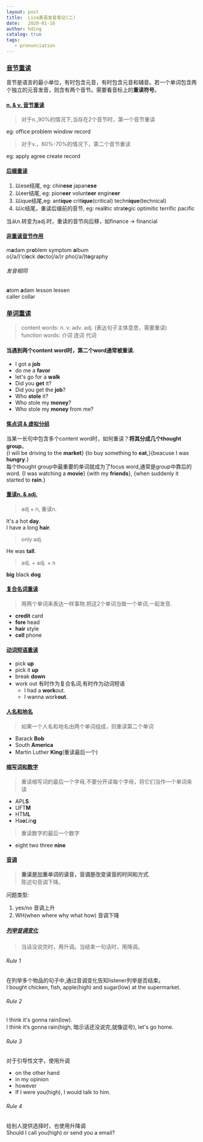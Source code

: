 ```yaml
---
layout: post
title:  Lisa美语发音笔记(二)
date:   2020-01-16
author: hding
catalog: true
tags:
   - pronunciation
---
```

### [音节重读](https://www.youtube.com/watch?v=e8nK1u0cF4A&list=PLLpRxeLh7bPdouOtebgN7Wc1nJWw9kGN-&index=57)
音节是语言的最小单位，有时包含元音，有时包含元音和辅音。若一个单词包含两个独立的元音发音，则含有两个音节。需要看音标上的**重读符号**。

#### [n. & v. 音节重读](https://www.youtube.com/watch?v=ttQHyjNdKdw&list=PLLpRxeLh7bPdouOtebgN7Wc1nJWw9kGN-&index=28)
> 对于n.,90%的情况下,当存在2个音节时，第一个音节重读

eg: office problem window record

> 对于v.，60%-70%的情况下，第二个音节重读

eg: apply agree create record 

#### [后缀重读](https://www.youtube.com/watch?v=SNHcKS0O-wo&list=PLLpRxeLh7bPdouOtebgN7Wc1nJWw9kGN-&index=30)
1. 以ese结尾, eg: chin**ese** japan**ese**
2. 以eer结尾, eg: pion**eer** volunt**eer** engin**eer**
3. 以ique结尾,eg: ant**ique** crit**ique**(critical) techn**ique**(technical)
4. 以ic结尾，重读后缀前的音节, eg: real**i**tic strat**e**gic optimitic terrific pacific

当从n.转变为adj.时，重读的音节向后移，如finance -> financial

#### [非重读音节作用](https://www.youtube.com/watch?v=CtZvbCUwrTk&list=PLLpRxeLh7bPdouOtebgN7Wc1nJWw9kGN-&index=31)
m**a**dam   pr**o**blem   symptom   **a**lbum  
o(/ə/)'cl**o**ck   d**o**cto(/ə/)r   pho(/ə/)t**o**graphy  

###### 发音相同
**a**tom  **a**dam
lesson    lessen  
caller    collar


### [单词重读](https://www.youtube.com/watch?v=iCy6x4iXQ3A&list=PLLpRxeLh7bPdouOtebgN7Wc1nJWw9kGN-&index=32)
> content words:  n. v. adv. adj. (表达句子主体意思，需要重读)  
> function words: 介词 连词 代词

#### 当遇到两个content word时，第二个word通常被重读.   
- I got a **job**
- do me a **favor**
- let's go for a **walk**
- Did you **get** it?
- Did you get the **job**?
- Who **stole** it?
- Who stole my **money**?
- Who stole my **money** from me?


#### [焦点词 & 虚拟分组](https://www.youtube.com/watch?v=Hg38jKMclLw&list=PLLpRxeLh7bPdouOtebgN7Wc1nJWw9kGN-&index=33)
当某一长句中包含多个content word时，如何重读？**将其分成几个thought group**。  
{I will be driving to the **market**} {to buy something to **eat**,}{beacuse I was **hungry**.}  
每个thought group中最重要的单词就成为了focus word,通常是group中靠后的word.
{I was watching a **movie**} {with my **friends**}, {when suddenly it started to **rain**.} 


#### [重读n. & adj.](https://www.youtube.com/watch?v=C7RFpMO4slk&list=PLLpRxeLh7bPdouOtebgN7Wc1nJWw9kGN-&index=34)
> adj + n, 重读n. 

It's a hot **day**.  
I have a long **hair**.

> only adj. 

He was **tall**.

> adj. + adj. + n  

**big** black **dog**


#### [复合名词重读](https://www.youtube.com/watch?v=7T9sNHSUMdQ&list=PLLpRxeLh7bPdouOtebgN7Wc1nJWw9kGN-&index=36)
> 用两个单词来表达一样事物.把这2个单词当做一个单词,一起发音.    

- **credit** card
- **fore** head
- **hair** style 
- **cell** phone


#### [动词短语重读](https://www.youtube.com/watch?v=MFY0oNg0s8Y&list=PLLpRxeLh7bPdouOtebgN7Wc1nJWw9kGN-&index=37)
- pick **up**
- pick it **up**
- break **down**
- work out 有时作为复合名词,有时作为动词短语
	- I had a **work**out.
	- I wanna work**out**.

#### [人名和地名](https://www.youtube.com/watch?v=36jxYM4c8Ko&list=PLLpRxeLh7bPdouOtebgN7Wc1nJWw9kGN-&index=39)
> 如果一个人名和地名由两个单词组成，则重读第二个单词  

- Barack **Bob** 
- South **America**  
- Martin Luther **King**(重读最后一个)

#### [缩写词和数字](https://www.youtube.com/watch?v=oc1CjdNvIbU&list=PLLpRxeLh7bPdouOtebgN7Wc1nJWw9kGN-&index=40)
> 重读缩写词的最后一个字母,不要分开读每个字母，将它们当作一个单词来读  

- APL**S**
- UFT**M**
- HTM**L**
- Ha**o**Lin**g**

> 重读数字的最后一个数字

- eight two three **nine**


#### [音调](https://www.youtube.com/watch?v=oWnVByIjPC8&list=PLLpRxeLh7bPdouOtebgN7Wc1nJWw9kGN-&index=42)
> **重读是加重单词的读音，音调是改变读音的时间和方式**.  
> 陈述句音调下降。 

问题类型:
1. yes/no 音调上升
2. WH(when where why what how) 音调下降   

##### [列举音调变化](https://www.youtube.com/watch?v=nwHq63AYitc&list=PLLpRxeLh7bPdouOtebgN7Wc1nJWw9kGN-&index=43)

> 当话没说完时，用升调。当结束一句话时，用降调。

###### Rule 1
在列举多个物品的句子中,通过音调变化告知listener列举是否结束。  
I bought chicken, fish, apple(high) and sugar(low) at the supermarket.  

###### Rule 2
I think it's gonna rain(low).  
I think it‘s gonna rain(high, 暗示话还没说完,就像逗号), let's go home.

###### Rule 3
对于引导性文字，使用升调  
- on the other hand
- in my opinion
- however
- If I were you(high), I would talk to him.

###### Rule 4
给别人提供选择时，也使用升降调  
Should I call you(high) or send you a email?













































